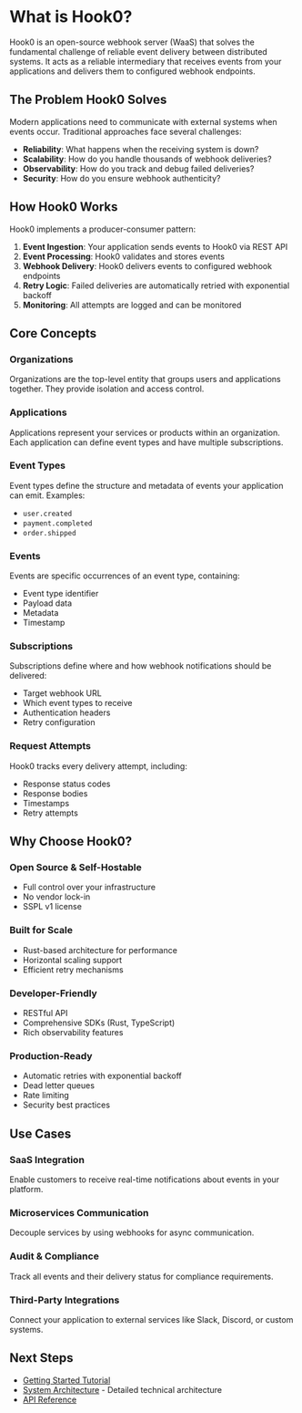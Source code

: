 # What is Hook0?

Hook0 is an open-source webhook server (WaaS) that solves the fundamental challenge of reliable event delivery between distributed systems. 
It acts as a reliable intermediary that receives events from your applications and delivers them to configured webhook endpoints.

## The Problem Hook0 Solves

Modern applications need to communicate with external systems when events occur. Traditional approaches face several challenges:

- **Reliability**: What happens when the receiving system is down?
- **Scalability**: How do you handle thousands of webhook deliveries?
- **Observability**: How do you track and debug failed deliveries?
- **Security**: How do you ensure webhook authenticity?

## How Hook0 Works

Hook0 implements a producer-consumer pattern:

1. **Event Ingestion**: Your application sends events to Hook0 via REST API
2. **Event Processing**: Hook0 validates and stores events
3. **Webhook Delivery**: Hook0 delivers events to configured webhook endpoints
4. **Retry Logic**: Failed deliveries are automatically retried with exponential backoff
5. **Monitoring**: All attempts are logged and can be monitored

## Core Concepts

### Organizations
Organizations are the top-level entity that groups users and applications together. They provide isolation and access control.

### Applications
Applications represent your services or products within an organization. Each application can define event types and have multiple subscriptions.

### Event Types
Event types define the structure and metadata of events your application can emit. Examples:
- `user.created`
- `payment.completed`
- `order.shipped`

### Events
Events are specific occurrences of an event type, containing:
- Event type identifier
- Payload data
- Metadata
- Timestamp

### Subscriptions
Subscriptions define where and how webhook notifications should be delivered:
- Target webhook URL
- Which event types to receive
- Authentication headers
- Retry configuration

### Request Attempts
Hook0 tracks every delivery attempt, including:
- Response status codes
- Response bodies
- Timestamps
- Retry attempts

## Why Choose Hook0?

### Open Source & Self-Hostable
- Full control over your infrastructure
- No vendor lock-in
- SSPL v1 license

### Built for Scale
- Rust-based architecture for performance
- Horizontal scaling support
- Efficient retry mechanisms

### Developer-Friendly
- RESTful API
- Comprehensive SDKs (Rust, TypeScript)
- Rich observability features

### Production-Ready
- Automatic retries with exponential backoff
- Dead letter queues
- Rate limiting
- Security best practices

## Use Cases

### SaaS Integration
Enable customers to receive real-time notifications about events in your platform.

### Microservices Communication
Decouple services by using webhooks for async communication.

### Audit & Compliance
Track all events and their delivery status for compliance requirements.

### Third-Party Integrations
Connect your application to external services like Slack, Discord, or custom systems.


## Next Steps

- [Getting Started Tutorial](../tutorials/getting-started.md)
- [System Architecture](./hook0-architecture.md) - Detailed technical architecture
- [API Reference](../openapi/intro)
